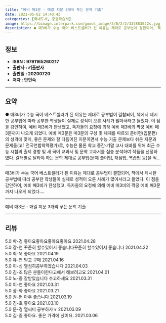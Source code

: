```yaml
---
title: "예비 매3문 - 매일 지문 3개씩 푸는 문학 기출"
date: 2021-05-02 14:40:43
categories: [국내도서, 중등학습서]
image: https://bimage.interpark.com/goods_image/3/0/2/2/334883022s.jpg
description: ● 매3비가 수능 국어 베스트셀러가 된 이유는 제대로 공부법이 결합되어, 책에서 제시한 공부법에 따라 공부한 학생들이 실제로 성적이 오른 사례가 많아서라고 들었다. 이 점을 감안하여, 예비 매3비가 탄생했고, 독자들의 요청에 의해 예비 매3비의 짝꿍 예비 매3문까지 나오게 되었다. 예
---
```


## **정보**

- **ISBN : 9791165260217**
- **출판사 : 키출판사**
- **출판일 : 20200720**
- **저자 : 안인숙**

------



## **요약**

●  매3비가 수능 국어 베스트셀러가 된 이유는 제대로 공부법이 결합되어, 책에서 제시한 공부법에 따라 공부한 학생들이 실제로 성적이 오른 사례가 많아서라고 들었다. 이 점을 감안하여, 예비 매3비가 탄생했고, 독자들의 요청에 의해 예비 매3비의 짝꿍 예비 매3문까지 나오게 되었다. 예비 매3문은 매3문의 구성 및 체제를 따르되 준비편(입문편)의 성격에 맞게, 좋은 문제와 잘 다듬어진 지문이면서 수능 기출 문제보다 쉬운 지문과 문제들(고1 전국연합학력평가)로, 수능은 물론 학교 중간·기말 고사 대비를 위해 최근 수능 시험의 출제 경향 및 새 국어 교과서 및 문학 교과서를 심층 분석하여 작품을 선정하였다. 갈래별로 달라야 하는 문학 제대로 공부법(문제 풀이법, 채점법, 복습법 등)을 적...

------

매3비가 수능 국어 베스트셀러가 된 이유는 제대로 공부법이 결합되어, 책에서 제시한 공부법에 따라 공부한 학생들이 실제로 성적이 오른 사례가 많아서라고 들었다. 이 점을 감안하여, 예비 매3비가 탄생했고, 독자들의 요청에 의해 예비 매3비의 짝꿍 예비 매3문까지 나오게 되었다.... 

------


예비 매3문 - 매일 지문 3개씩 푸는 문학 기출 

------


## **리뷰** 

5.0 박-경 좋아요좋아요좋아요좋아요  2021.04.28 <br/>5.0 강-연 꾸준히 할수있어서 좋습니다꾸준히 할수있어서 좋습니다 2021.04.22 <br/>5.0 최-욱 좋아요 2021.04.19 <br/>5.0 유-연 믿고 구매 2021.04.16 <br/>5.0 이-성 열심히공부하겠습니다  2021.04.03 <br/>5.0 김-조 많은 분들이한다고해서 해보려고요 2021.04.01 <br/>5.0 노-중 잘받았습니다 수고하세요  2021.03.31 <br/>5.0 이-연 좋아요 2021.03.31 <br/>5.0 장-화 좋아요 2021.03.21 <br/>5.0 권-현 아주 좋습니다 2021.03.19 <br/>5.0 김-호 좋아요  2021.03.10 <br/>5.0 문-경 열씨미 공부하자ㅠ 2021.03.09 <br/>5.0 김-중 좋아요. 좋은 가격에 샀어요. 2021.03.06 <br/>